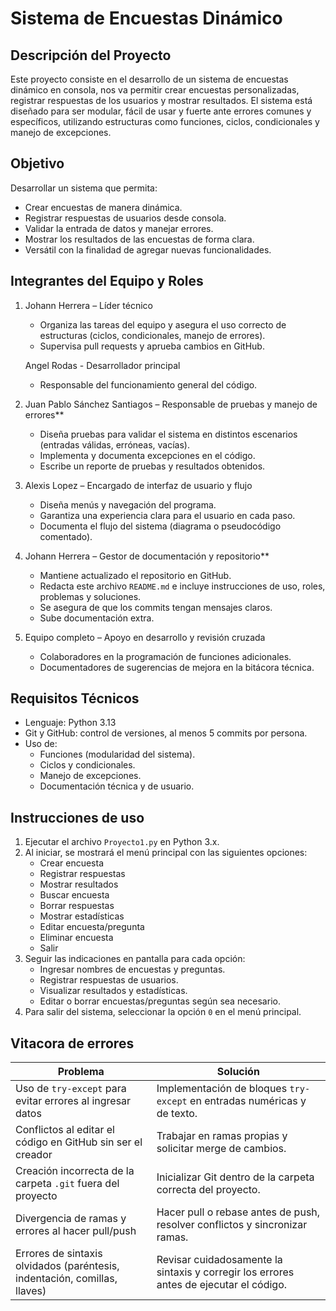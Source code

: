 # Sistema de Encuestas Dinámico

## Descripción del Proyecto
Este proyecto consiste en el desarrollo de un sistema de encuestas dinámico en consola, nos va permitir crear encuestas personalizadas, registrar respuestas de los usuarios y mostrar resultados.
El sistema está diseñado para ser modular, fácil de usar y fuerte ante errores comunes y específicos, utilizando estructuras como funciones, ciclos, condicionales y manejo de excepciones.


## Objetivo
Desarrollar un sistema que permita:
- Crear encuestas de manera dinámica.
- Registrar respuestas de usuarios desde consola.
- Validar la entrada de datos y manejar errores.
- Mostrar los resultados de las encuestas de forma clara.
- Versátil con la finalidad de agregar nuevas funcionalidades.


## Integrantes del Equipo y Roles

1. Johann Herrera – Líder técnico
   - Organiza las tareas del equipo y asegura el uso correcto de
estructuras (ciclos, condicionales, manejo de errores).
   - Supervisa pull requests y aprueba cambios en GitHub. 

   Angel Rodas - Desarrollador principal  
   - Responsable del funcionamiento general del código.  
 

2. Juan Pablo Sánchez Santiagos – Responsable de pruebas y manejo de errores**  
   - Diseña pruebas para validar el sistema en distintos escenarios (entradas válidas, erróneas, vacías).  
   - Implementa y documenta excepciones en el código.  
   - Escribe un reporte de pruebas y resultados obtenidos.  

3. Alexis Lopez  – Encargado de interfaz de usuario y flujo
   - Diseña menús y navegación del programa.  
   - Garantiza una experiencia clara para el usuario en cada paso.  
   - Documenta el flujo del sistema (diagrama o pseudocódigo comentado).  

4. Johann Herrera – Gestor de documentación y repositorio**  
   - Mantiene actualizado el repositorio en GitHub.  
   - Redacta este archivo `README.md` e incluye instrucciones de uso, roles, problemas y soluciones.  
   - Se asegura de que los commits tengan mensajes claros.  
   - Sube documentación extra.  

5. Equipo completo – Apoyo en desarrollo y revisión cruzada
   - Colaboradores en la programación de funciones adicionales.  
   - Documentadores de sugerencias de mejora en la bitácora técnica.  

## Requisitos Técnicos
- Lenguaje: Python 3.13  
- Git y GitHub: control de versiones, al menos 5 commits por persona.  
- Uso de:
  - Funciones (modularidad del sistema).  
  - Ciclos y condicionales.  
  - Manejo de excepciones.  
  - Documentación técnica y de usuario.

## Instrucciones de uso
1. Ejecutar el archivo `Proyecto1.py` en Python 3.x.
2. Al iniciar, se mostrará el menú principal con las siguientes opciones:
   - Crear encuesta
   - Registrar respuestas
   - Mostrar resultados
   - Buscar encuesta
   - Borrar respuestas
   - Mostrar estadísticas
   - Editar encuesta/pregunta
   - Eliminar encuesta
   - Salir
3. Seguir las indicaciones en pantalla para cada opción:
   - Ingresar nombres de encuestas y preguntas.
   - Registrar respuestas de usuarios.
   - Visualizar resultados y estadísticas.
   - Editar o borrar encuestas/preguntas según sea necesario.
4. Para salir del sistema, seleccionar la opción `0` en el menú principal.

## Vitacora de errores
| Problema | Solución |
|----------|----------|
| Uso de `try-except` para evitar errores al ingresar datos | Implementación de bloques `try-except` en entradas numéricas y de texto. |
| Conflictos al editar el código en GitHub sin ser el creador | Trabajar en ramas propias y solicitar merge de cambios. |
| Creación incorrecta de la carpeta `.git` fuera del proyecto | Inicializar Git dentro de la carpeta correcta del proyecto. |
| Divergencia de ramas y errores al hacer pull/push | Hacer pull o rebase antes de push, resolver conflictos y sincronizar ramas. |
| Errores de sintaxis olvidados (paréntesis, indentación, comillas, llaves) | Revisar cuidadosamente la sintaxis y corregir los errores antes de ejecutar el código. |
